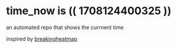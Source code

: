 # time_now is (( 1708124400325 ))

an automated repo that shows the currnent time

inspired by [breakingheatmap](https://github.com/breakingheatmap/breakingheatmap)